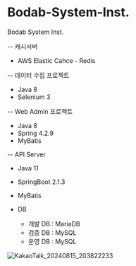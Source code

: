 # Bodab-System-Inst.
Bodab System Inst.

-- 캐시서버
  - AWS Elastic Cahce - Redis

-- 데이터 수집 프로젝트
  - Java 8
  - Selenium 3

-- Web Admin 프로젝트
  - Java 8
  - Spring 4.2.9
  - MyBatis

-- API Server
  - Java 11
  - SpringBoot 2.1.3
  - MyBatis

- DB
  - 개발 DB : MariaDB
  - 검증 DB : MySQL
  - 운영 DB : MySQL


![KakaoTalk_20240815_203822233](https://github.com/user-attachments/assets/0685bf48-2943-492b-b8a9-49f240a91aa3)
